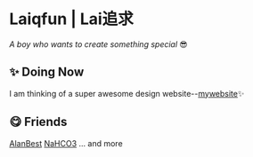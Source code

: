 # Laiqfun | Lai追求
*A boy who wants to create something special* 😎

## ✨ Doing Now
I am thinking of a super awesome design website--[mywebsite](https://www.laiq.fun)✨

## 😋 Friends
[AlanBest](https://github.com/genius-alray)
[NaHCO3](https://github.com/NaHCO3-code) 
... and more
